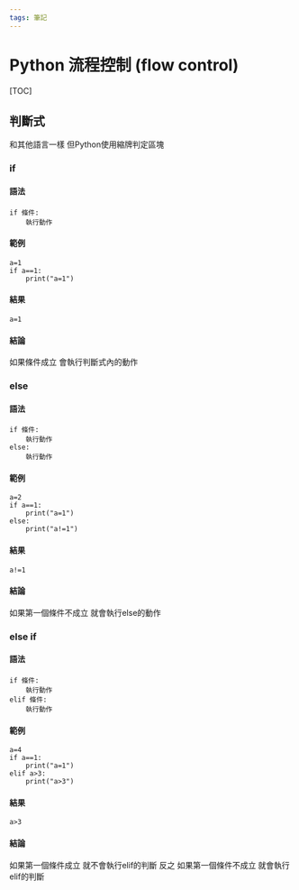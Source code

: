 ```yaml
---
tags: 筆記
---
```


# Python 流程控制 (flow control)

[TOC]

## 判斷式

和其他語言一樣
但Python使用縮牌判定區塊

### if

#### 語法

```python=
if 條件:
    執行動作
```

#### 範例

```python=
a=1
if a==1:
    print("a=1")
```

#### 結果

```
a=1
```

#### 結論

如果條件成立
會執行判斷式內的動作

### else

#### 語法

```python=
if 條件:
    執行動作
else:
    執行動作
```

#### 範例

```python=
a=2
if a==1:
    print("a=1")
else:
    print("a!=1")
```

#### 結果

```
a!=1
```

#### 結論

如果第一個條件不成立
就會執行else的動作

### else if

#### 語法

```python=
if 條件:
    執行動作
elif 條件:
    執行動作
```

#### 範例

```python=
a=4
if a==1:
    print("a=1")
elif a>3:
    print("a>3")
```

#### 結果

```
a>3
```

#### 結論

如果第一個條件成立
就不會執行elif的判斷
反之 如果第一個條件不成立
就會執行elif的判斷